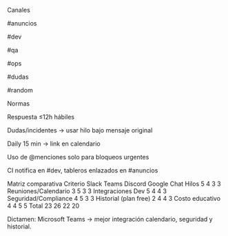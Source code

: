 Canales

#anuncios

#dev

#qa

#ops

#dudas

#random

Normas

Respuesta ≤12h hábiles

Dudas/incidentes → usar hilo bajo mensaje original

Daily 15 min → link en calendario

Uso de @menciones solo para bloqueos urgentes

CI notifica en #dev, tableros enlazados en #anuncios

Matriz comparativa
Criterio	          Slack	Teams	Discord	Google Chat
Hilos	                5	 4	       3	    3
Reuniones/Calendario	3	 5	       3	    3
Integraciones Dev	    5	 4	       4	    3
Seguridad/Compliance	4	 5	       3	    3
Historial (plan free)	2	 4	       4	    3
Costo educativo	        4	 4	       5	    5
Total	               23	26	      22	    20

Dictamen: Microsoft Teams → mejor integración calendario, seguridad y historial.